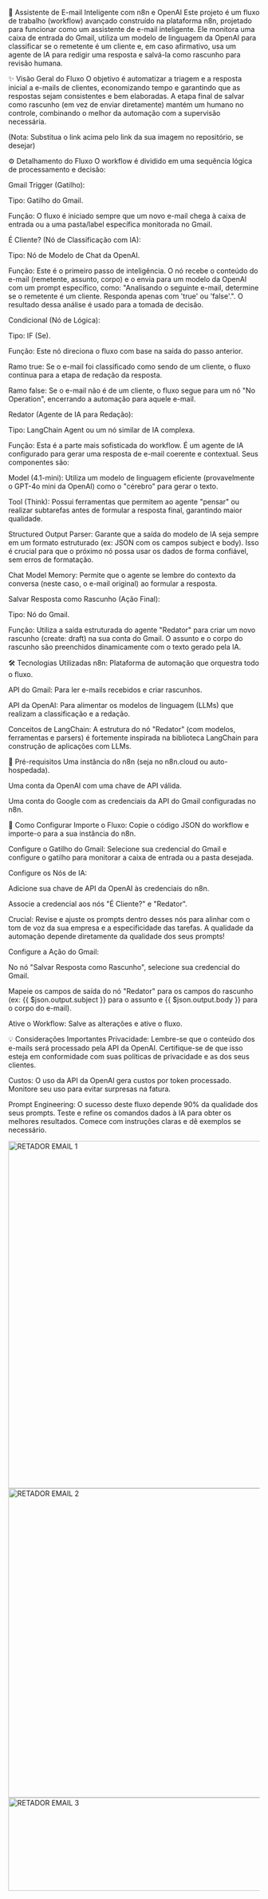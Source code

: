 🤖 Assistente de E-mail Inteligente com n8n e OpenAI
Este projeto é um fluxo de trabalho (workflow) avançado construído na plataforma n8n, projetado para funcionar como um assistente de e-mail inteligente. Ele monitora uma caixa de entrada do Gmail, utiliza um modelo de linguagem da OpenAI para classificar se o remetente é um cliente e, em caso afirmativo, usa um agente de IA para redigir uma resposta e salvá-la como rascunho para revisão humana.

✨ Visão Geral do Fluxo
O objetivo é automatizar a triagem e a resposta inicial a e-mails de clientes, economizando tempo e garantindo que as respostas sejam consistentes e bem elaboradas. A etapa final de salvar como rascunho (em vez de enviar diretamente) mantém um humano no controle, combinando o melhor da automação com a supervisão necessária.

(Nota: Substitua o link acima pelo link da sua imagem no repositório, se desejar)

⚙️ Detalhamento do Fluxo
O workflow é dividido em uma sequência lógica de processamento e decisão:

Gmail Trigger (Gatilho):

Tipo: Gatilho do Gmail.

Função: O fluxo é iniciado sempre que um novo e-mail chega à caixa de entrada ou a uma pasta/label específica monitorada no Gmail.

É Cliente? (Nó de Classificação com IA):

Tipo: Nó de Modelo de Chat da OpenAI.

Função: Este é o primeiro passo de inteligência. O nó recebe o conteúdo do e-mail (remetente, assunto, corpo) e o envia para um modelo da OpenAI com um prompt específico, como: "Analisando o seguinte e-mail, determine se o remetente é um cliente. Responda apenas com 'true' ou 'false'.". O resultado dessa análise é usado para a tomada de decisão.

Condicional (Nó de Lógica):

Tipo: IF (Se).

Função: Este nó direciona o fluxo com base na saída do passo anterior.

Ramo true: Se o e-mail foi classificado como sendo de um cliente, o fluxo continua para a etapa de redação da resposta.

Ramo false: Se o e-mail não é de um cliente, o fluxo segue para um nó "No Operation", encerrando a automação para aquele e-mail.

Redator (Agente de IA para Redação):

Tipo: LangChain Agent ou um nó similar de IA complexa.

Função: Esta é a parte mais sofisticada do workflow. É um agente de IA configurado para gerar uma resposta de e-mail coerente e contextual. Seus componentes são:

Model (4.1-mini): Utiliza um modelo de linguagem eficiente (provavelmente o GPT-4o mini da OpenAI) como o "cérebro" para gerar o texto.

Tool (Think): Possui ferramentas que permitem ao agente "pensar" ou realizar subtarefas antes de formular a resposta final, garantindo maior qualidade.

Structured Output Parser: Garante que a saída do modelo de IA seja sempre em um formato estruturado (ex: JSON com os campos subject e body). Isso é crucial para que o próximo nó possa usar os dados de forma confiável, sem erros de formatação.

Chat Model Memory: Permite que o agente se lembre do contexto da conversa (neste caso, o e-mail original) ao formular a resposta.

Salvar Resposta como Rascunho (Ação Final):

Tipo: Nó do Gmail.

Função: Utiliza a saída estruturada do agente "Redator" para criar um novo rascunho (create: draft) na sua conta do Gmail. O assunto e o corpo do rascunho são preenchidos dinamicamente com o texto gerado pela IA.

🛠️ Tecnologias Utilizadas
n8n: Plataforma de automação que orquestra todo o fluxo.

API do Gmail: Para ler e-mails recebidos e criar rascunhos.

API da OpenAI: Para alimentar os modelos de linguagem (LLMs) que realizam a classificação e a redação.

Conceitos de LangChain: A estrutura do nó "Redator" (com modelos, ferramentas e parsers) é fortemente inspirada na biblioteca LangChain para construção de aplicações com LLMs.

🔧 Pré-requisitos
Uma instância do n8n (seja no n8n.cloud ou auto-hospedada).

Uma conta da OpenAI com uma chave de API válida.

Uma conta do Google com as credenciais da API do Gmail configuradas no n8n.

🚀 Como Configurar
Importe o Fluxo: Copie o código JSON do workflow e importe-o para a sua instância do n8n.

Configure o Gatilho do Gmail: Selecione sua credencial do Gmail e configure o gatilho para monitorar a caixa de entrada ou a pasta desejada.

Configure os Nós de IA:

Adicione sua chave de API da OpenAI às credenciais do n8n.

Associe a credencial aos nós "É Cliente?" e "Redator".

Crucial: Revise e ajuste os prompts dentro desses nós para alinhar com o tom de voz da sua empresa e a especificidade das tarefas. A qualidade da automação depende diretamente da qualidade dos seus prompts!

Configure a Ação do Gmail:

No nó "Salvar Resposta como Rascunho", selecione sua credencial do Gmail.

Mapeie os campos de saída do nó "Redator" para os campos do rascunho (ex: {{ $json.output.subject }} para o assunto e {{ $json.output.body }} para o corpo do e-mail).

Ative o Workflow: Salve as alterações e ative o fluxo.

💡 Considerações Importantes
Privacidade: Lembre-se que o conteúdo dos e-mails será processado pela API da OpenAI. Certifique-se de que isso esteja em conformidade com suas políticas de privacidade e as dos seus clientes.

Custos: O uso da API da OpenAI gera custos por token processado. Monitore seu uso para evitar surpresas na fatura.

Prompt Engineering: O sucesso deste fluxo depende 90% da qualidade dos seus prompts. Teste e refine os comandos dados à IA para obter os melhores resultados. Comece com instruções claras e dê exemplos se necessário.

<img width="1596" height="696" alt="RETADOR EMAIL 1" src="https://github.com/user-attachments/assets/7e1b0fa6-b515-4248-9048-056e9ce2be12" />
<img width="628" height="620" alt="RETADOR EMAIL 2" src="https://github.com/user-attachments/assets/6c4c8394-5016-470e-96a6-38eb1f61b82b" />
<img width="512" height="187" alt="RETADOR EMAIL 3" src="https://github.com/user-attachments/assets/53016428-4997-4e5c-b493-6eb7ec4c6233" />


